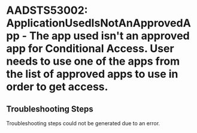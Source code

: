 
# AADSTS53002: ApplicationUsedIsNotAnApprovedApp - The app used isn't an approved app for Conditional Access. User needs to use one of the apps from the list of approved apps to use in order to get access.


## Troubleshooting Steps
Troubleshooting steps could not be generated due to an error.